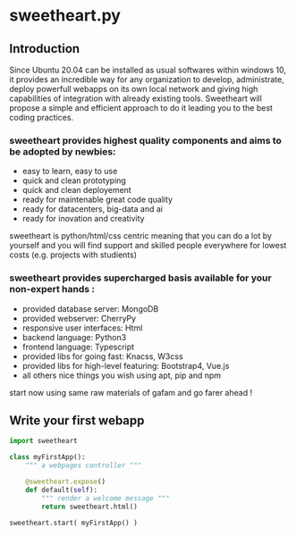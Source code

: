 # sweetheart.py

## Introduction

Since Ubuntu 20.04 can be installed as usual softwares within windows 10, it provides an incredible way for any organization to develop, administrate, deploy powerfull webapps on its own local network and giving high capabilities of integration with already existing tools. Sweetheart will propose a simple and efficient approach to do it leading you to the best coding practices.

### sweetheart provides highest quality components and aims to be adopted by newbies:

- easy to learn, easy to use
- quick and clean prototyping
- quick and clean deployement
- ready for maintenable great code quality
- ready for datacenters, big-data and ai
- ready for inovation and creativity

sweetheart is python/html/css centric meaning that you can do a lot by yourself and you will find support and skilled people everywhere for lowest costs (e.g. projects with studients)

### sweetheart provides supercharged basis available for your non-expert hands :

- provided database server: MongoDB
- provided webserver: CherryPy
- responsive user interfaces: Html
- backend language: Python3
- frontend language: Typescript
- provided libs for going fast: Knacss, W3css
- provided libs for high-level featuring: Bootstrap4, Vue.js
- all others nice things you wish using apt, pip and npm

start now using same raw materials of gafam and go farer ahead !

## Write your first webapp

``` python
import sweetheart

class myFirstApp():
    """ a webpages controller """

    @sweetheart.expose()
    def default(self):
        """ render a welcome message """
        return sweetheart.html()

sweetheart.start( myFirstApp() )
```
